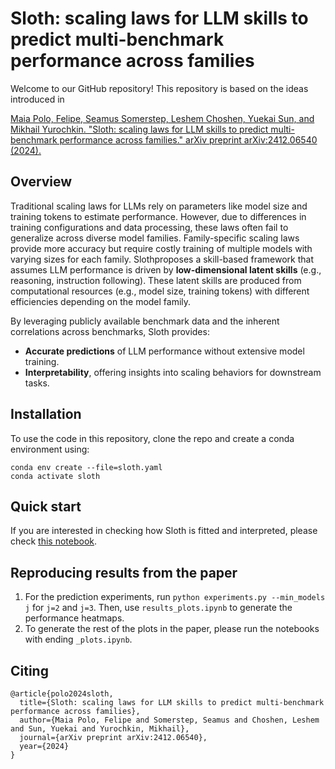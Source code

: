 # Sloth: scaling laws for LLM skills to predict multi-benchmark performance across families

Welcome to our GitHub repository! This repository is based on the ideas introduced in

[Maia Polo, Felipe, Seamus Somerstep, Leshem Choshen, Yuekai Sun, and Mikhail Yurochkin. "Sloth: scaling laws for LLM skills to predict multi-benchmark performance across families." arXiv preprint arXiv:2412.06540 (2024).](https://arxiv.org/abs/2412.06540)

## Overview

Traditional scaling laws for LLMs rely on parameters like model size and training tokens to estimate performance. However, due to differences in training configurations and data processing, these laws often fail to generalize across diverse model families. Family-specific scaling laws provide more accuracy but require costly training of multiple models with varying sizes for each family. Slothproposes a skill-based framework that assumes LLM performance is driven by **low-dimensional latent skills** (e.g., reasoning, instruction following). These latent skills are produced from computational resources (e.g., model size, training tokens) with different efficiencies depending on the model family.

By leveraging publicly available benchmark data and the inherent correlations across benchmarks, Sloth provides:  
- **Accurate predictions** of LLM performance without extensive model training.  
- **Interpretability**, offering insights into scaling behaviors for downstream tasks.  

## Installation

To use the code in this repository, clone the repo and create a conda environment using:

```
conda env create --file=sloth.yaml
conda activate sloth
```

##  Quick start

If you are interested in checking how Sloth is fitted and interpreted, please check [this notebook](https://github.com/felipemaiapolo/sloth/notebooks/interpretability_plots.ipynb).


## Reproducing results from the paper

1. For the prediction experiments, run `python experiments.py --min_models j` for `j=2` and `j=3`. Then, use `results_plots.ipynb` to generate the performance heatmaps. 
2. To generate the rest of the plots in the paper, please run the notebooks with ending `_plots.ipynb`.


## Citing

```
@article{polo2024sloth,
  title={Sloth: scaling laws for LLM skills to predict multi-benchmark performance across families},
  author={Maia Polo, Felipe and Somerstep, Seamus and Choshen, Leshem and Sun, Yuekai and Yurochkin, Mikhail},
  journal={arXiv preprint arXiv:2412.06540},
  year={2024}
}
```
